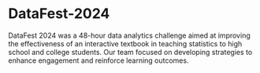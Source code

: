 # DataFest-2024

DataFest 2024 was a 48-hour data analytics challenge aimed at improving the effectiveness of an interactive textbook in teaching statistics to high school and college students. Our team focused on developing strategies to enhance engagement and reinforce learning outcomes.
